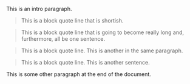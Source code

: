 This is an intro paragraph.

 > This is a block quote line that is shortish.
 
 > This is a block quote line that is going to become really long and, furthermore, all be one sentence.
 
 > This is a block quote line.
 > This is another in the same paragraph.
 
 > This is a block quote line. This is another sentence.
 
This is some other paragraph at the end of the document.
